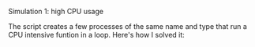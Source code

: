 Simulation 1: high CPU usage

The script creates a few processes of the same name and type that run a 
CPU intensive funtion in a loop. Here's how I solved it:
